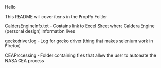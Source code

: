 Hello

This README will cover items in the PropPy Folder

CalderaEngineInfo.txt
    - Contains link to Excel Sheet where Caldera Engine (personal design) Information lives

geckodriver.log
    - Log for gecko driver (thing that makes selenium work in Firefox)

CEAProcessing
    - Folder containing files that allow the user to automate the NASA CEA process
